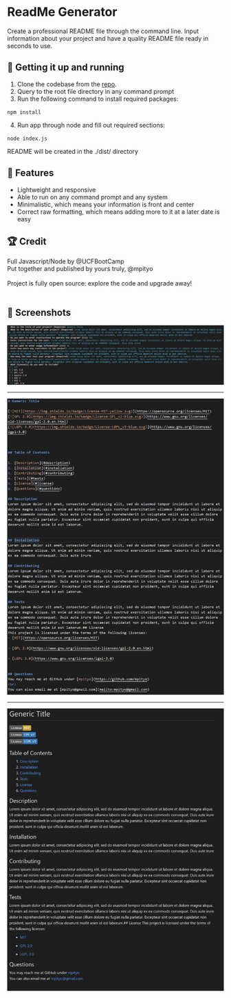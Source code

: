 # ReadMe Generator

Create a professional README file through the command line. Input information about your project and have a quality README file ready in seconds to use.
<br>

## 🚚 Getting it up and running
1. Clone the codebase from the [repo](https://github.com/mpityo/readme-generator).
2. Query to the root file directory in any command prompt
3. Run the following command to install required packages:
```
npm install
```
4. Run app through node and fill out required sections:
```
node index.js
```
README will be created in the <heavy>./dist/</heavy> directory

## :memo: Features
 - Lightweight and responsive
 - Able to run on any command prompt and any system
 - Minimalistic, which means your information is front and center
 - Correct raw formatting, which means adding more to it at a later date is easy
 
## :trophy: Credit
Full Javascript/Node by @UCFBootCamp
<br>
Put together and published by yours truly, @mpityo
<br>
<br>
Project is fully open source: explore the code and upgrade away!
<br>
<br>

## :movie_camera: Screenshots

![View of the command line that prompts the user for information](./images/example_user_input.png "Command Prompt")
________________________________________________________

![Raw Readme file](./images/readme_raw.png "Raw README")
________________________________________________________

![Final Readme look](./images/readme_final.png "Final look of README")
